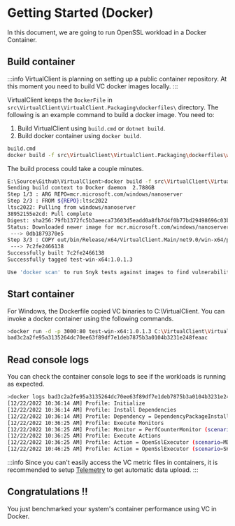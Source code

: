 # Getting Started (Docker)

In this document, we are going to run OpenSSL workload in a Docker Container.

## Build container
:::info
VirtualClient is planning on setting up a public container repository. At this moment you need to build VC docker images locally.
:::

VirtualClient keeps the `DockerFile` in `src\VirtualClient\VirtualClient.Packaging\dockerfiles\` directory. The following is an example command to build a docker image. You need to:
1. Build VirtualClient using `build.cmd` or `dotnet build`.
2. Build docker container using `docker build`.

```bash
build.cmd
docker build -f src\VirtualClient\VirtualClient.Packaging\dockerfiles\win-x64.dockerfile -t test-win-x64:1.0.1.3 E:\Source\Github\VirtualClient
```

The build process could take a couple minutes.
```bash
E:\Source\Github\VirtualClient>docker build -f src\VirtualClient\VirtualClient.Packaging\dockerfiles\win-x64.dockerfile -t test-win-x64:1.0.1.3 E:\Source\Github\VirtualClient
Sending build context to Docker daemon  2.788GB
Step 1/3 : ARG REPO=mcr.microsoft.com/windows/nanoserver
Step 2/3 : FROM ${REPO}:ltsc2022
ltsc2022: Pulling from windows/nanoserver
38952155e2cd: Pull complete
Digest: sha256:79fb1372fc5b3aeeca73603d5eadd0a8fb7d4f0b77bd29498696c03bb6de1fdf
Status: Downloaded newer image for mcr.microsoft.com/windows/nanoserver:ltsc2022
 ---> 0db1879370e5
Step 3/3 : COPY out/bin/Release/x64/VirtualClient.Main/net9.0/win-x64/publish/ C:/VirtualClient/
 ---> 7c2fe2466138
Successfully built 7c2fe2466138
Successfully tagged test-win-x64:1.0.1.3

Use 'docker scan' to run Snyk tests against images to find vulnerabilities and learn how to fix them
```

## Start container
For Windows, the Dockerfile copied VC binaries to C:\VirtualClient. You can invoke a docker container using the following commands.

```bash
>docker run -d -p 3000:80 test-win-x64:1.0.1.3 C:\VirtualClient\VirtualClient.exe --profile=PERF-CPU-OPENSSL.json --packages=https://virtualclient.blob.core.windows.net/packages
bad3c2a2fe95a3135264dc70ee63f89df7e1deb7875b3a0104b3231e248feaac
```

## Read console logs
You can check the container console logs to see if the workloads is running as expected.

```bash
>docker logs bad3c2a2fe95a3135264dc70ee63f89df7e1deb7875b3a0104b3231e248feaac
[12/22/2022 10:36:14 AM] Profile: Initialize
[12/22/2022 10:36:14 AM] Profile: Install Dependencies
[12/22/2022 10:36:14 AM] Profile: Dependency = DependencyPackageInstallation (scenario=InstallOpenSSLWorkloadPackage)
[12/22/2022 10:36:25 AM] Profile: Execute Monitors
[12/22/2022 10:36:25 AM] Profile: Monitor = PerfCounterMonitor (scenario=CaptureCounters)
[12/22/2022 10:36:25 AM] Profile: Execute Actions
[12/22/2022 10:36:25 AM] Profile: Action = OpenSslExecutor (scenario=MD5)
[12/22/2022 10:46:25 AM] Profile: Action = OpenSslExecutor (scenario=SHA1)
```

:::info
Since you can't easily access the VC metric files in containers, it is recommended to setup [Telemetry](./0040-telemetry.md) to get automatic data upload.
:::

## Congratulations !!
You just benchmarked your system's container performance using VC in Docker.
